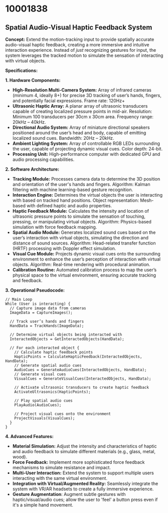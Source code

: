 # 10001838

## Spatial Audio-Visual Haptic Feedback System

**Concept:** Extend the motion-tracking input to provide spatially accurate audio-visual haptic feedback, creating a more immersive and intuitive interaction experience. Instead of *just* recognizing gestures for input, the system leverages the tracked motion to simulate the sensation of interacting with virtual objects.

**Specifications:**

**1. Hardware Components:**

*   **High-Resolution Multi-Camera System:** Array of infrared cameras (minimum 4, ideally 8+) for precise 3D tracking of user’s hands, fingers, and potentially facial expressions.  Frame rate: 120Hz+
*   **Ultrasonic Haptic Array:** A planar array of ultrasonic transducers capable of creating localized pressure points in mid-air.  Resolution: Minimum 100 transducers per 30cm x 30cm area. Frequency range: 20kHz – 40kHz.
*   **Directional Audio System:**  Array of miniature directional speakers positioned around the user’s head and body, capable of emitting localized sound cues.  Bandwidth: 20Hz – 20kHz.
*   **Ambient Lighting System:** Array of controllable RGB LEDs surrounding the user, capable of projecting dynamic visual cues. Color depth: 24-bit.
*   **Processing Unit:** High-performance computer with dedicated GPU and audio processing capabilities.

**2. Software Architecture:**

*   **Tracking Module:** Processes camera data to determine the 3D position and orientation of the user's hands and fingers.  Algorithm: Kalman filtering with machine learning-based gesture recognition.
*   **Interaction Engine:**  Determines the virtual objects the user is interacting with based on tracked hand positions.  Object representation:  Mesh-based with defined haptic and audio properties.
*   **Haptic Feedback Module:**  Calculates the intensity and location of ultrasonic pressure points to simulate the sensation of touching, pressing, or manipulating virtual objects.  Algorithm: Physics-based simulation with force feedback mapping.
*   **Spatial Audio Module:**  Generates localized sound cues based on the user’s interaction with virtual objects, simulating the direction and distance of sound sources. Algorithm:  Head-related transfer function (HRTF) processing with Doppler effect simulation.
*   **Visual Cue Module:**  Projects dynamic visual cues onto the surrounding environment to enhance the user’s perception of interaction with virtual objects. Algorithm:  Real-time rendering with procedural animation.
*   **Calibration Routine:** Automated calibration process to map the user’s physical space to the virtual environment, ensuring accurate tracking and feedback.

**3. Operational Pseudocode:**

```
// Main Loop
While (User is interacting) {
  // Capture image data from cameras
  ImageData = CaptureImages();

  // Track user’s hands and fingers
  HandData = TrackHands(ImageData);

  // Determine virtual objects being interacted with
  InteractedObjects = GetInteractedObjects(HandData);

  // For each interacted object {
    // Calculate haptic feedback points
    HapticPoints = CalculateHapticFeedback(InteractedObjects, HandData);
    // Generate spatial audio cues
    AudioCues = GenerateAudioCues(InteractedObjects, HandData);
    // Generate visual cues
    VisualCues = GenerateVisualCues(InteractedObjects, HandData);

    // Activate ultrasonic transducers to create haptic feedback
    ActivateUltrasonics(HapticPoints);

    // Play spatial audio cues
    PlayAudio(AudioCues);

    // Project visual cues onto the environment
    ProjectVisuals(VisualCues);
  }
}
```

**4.  Advanced Features:**

*   **Material Simulation:**  Adjust the intensity and characteristics of haptic and audio feedback to simulate different materials (e.g., glass, metal, wood).
*   **Force Feedback:**  Implement more sophisticated force feedback mechanisms to simulate resistance and impact.
*   **Multi-User Interaction:**  Extend the system to support multiple users interacting with the same virtual environment.
*   **Integration with Virtual/Augmented Reality:** Seamlessly integrate the system with VR/AR headsets to create a fully immersive experience.
* **Gesture Augmentation**: Augment subtle gestures with haptic/visual/audio cues; allow the user to 'feel' a button press even if it's a simple hand movement.